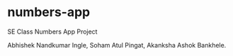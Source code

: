 # numbers-app
SE Class Numbers App Project

Abhishek Nandkumar Ingle,
Soham Atul Pingat,
Akanksha Ashok Bankhele.

